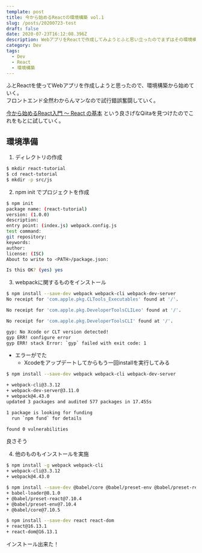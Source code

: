 ```yaml
---
template: post
title: 今から始めるReactの環境構築 vol.1
slug: /posts/20200723-test
draft: false
date: 2020-07-23T16:12:08.396Z
description: WebアプリをReactで作成してみようとふと思い立ったのでまずはその環境構築を実施。
category: Dev
tags:
  - Dev
  - React
  - 環境構築
---
```

ふとReactを使ってWebアプリを作成しようと思ったので、環境構築から始めていく。\
フロントエンド全然わからんマンなので試行錯誤奮闘していく。

[今から始めるReact入門 〜 React の基本](https://qiita.com/TsutomuNakamura/items/72d8cf9f07a5a30be048) という良さげなQiitaを見つけたのでこれをもとに試していく。

## 環境準備

1. ディレクトリの作成

```bash
$ mkdir react-tutorial
$ cd react-tutorial
$ mkdir -p src/js
```

2. npm init でプロジェクトを作成

```bash
$ npm init
package name: (react-tutorial)
version: (1.0.0)
description:
entry point: (index.js) webpack.config.js
test command:
git repository:
keywords:
author:
license: (ISC)
About to write to <PATH>/package.json:

Is this OK? (yes) yes

```

3. webpackに関するものをインストール

```bash
$ npm install --save-dev webpack webpack-cli webpack-dev-server
No receipt for 'com.apple.pkg.CLTools_Executables' found at '/'.

No receipt for 'com.apple.pkg.DeveloperToolsCLILeo' found at '/'.

No receipt for 'com.apple.pkg.DeveloperToolsCLI' found at '/'.

gyp: No Xcode or CLT version detected!
gyp ERR! configure error
gyp ERR! stack Error: `gyp` failed with exit code: 1
```

* エラーがでた
  * Xcodeをアップデートしてからもう一回installを実行してみる

```bash
$ npm install --save-dev webpack webpack-cli webpack-dev-server

+ webpack-cli@3.3.12
+ webpack-dev-server@3.11.0
+ webpack@4.43.0
updated 3 packages and audited 577 packages in 17.455s

1 package is looking for funding
  run `npm fund` for details

found 0 vulnerabilities
```
良さそう

4. 他のものもインストールを実施

```bash
$ npm install -g webpack webpack-cli
+ webpack-cli@3.3.12
+ webpack@4.43.0

$ npm install --save-dev @babel/core @babel/preset-env @babel/preset-react babel-loader
+ babel-loader@8.1.0
+ @babel/preset-react@7.10.4
+ @babel/preset-env@7.10.4
+ @babel/core@7.10.5

$ npm install --save-dev react react-dom
+ react@16.13.1
+ react-dom@16.13.1
```

インストール出来た！
